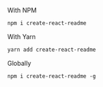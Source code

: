 With NPM
```bash
npm i create-react-readme
```

With Yarn
```bash
yarn add create-react-readme
```

Globally
```
npm i create-react-readme -g
```